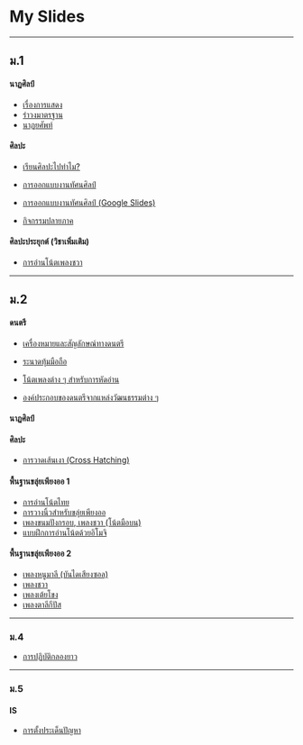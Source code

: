My Slides
=========

***

ม.1
---

<!-- #### ดนตรี

*   [-](#) -->

#### นาฏศิลป์

*   [เรื่องการแสดง](https://docs.google.com/presentation/d/1f-Py0D9WCO-cfIXISRBRdnAWDxPsAfK9QXYZQNoCW3U/edit#slide=id.p)
*   [รำวงมาตรฐาน](https://docs.google.com/presentation/d/1ViuZ3LQtOamoyH-1sKcEu4pZen31UHwqNncYUr9UlLA/edit#slide=id.p)
*   [นาฏยศัพท์](https://docs.google.com/presentation/d/1CqDLUEPBcBtSMFIvps2we7Dqf7yON2A8j065KTw_7gM/edit#slide=id.p)

#### ศิลปะ

*   [เรียนศิลปะไปทำไม?](https://docs.google.com/presentation/d/1YpaRz1x4W4foADdFhr-Zr8cpLJ3sgPT1/edit#slide=id.p1)
*   [การออกแบบงานทัศนศิลป์](https://docs.google.com/presentation/d/1__8DSc6yHvgKysLXf1FR5160xUFbbA-c/edit#slide=id.p1)
*   [การออกแบบงานทัศนศิลป์ (Google Slides)](https://docs.google.com/presentation/d/1y6vuLYqas5eWk74pRqXAp5rxqg1ix9N5FJDrAOfYYXU/edit#slide=id.p2)

*   [กิจกรรมปลายภาค](https://docs.google.com/presentation/d/1ebutPwLZNpyXxw-1Rvxfy_LQahQzO912GEW0yqMDUo8/edit#slide=id.g155c69151f8_0_7)

#### ศิลปะประยุกต์ (วิชาเพิ่มเติม)

*   [การอ่านโน้ตเพลงชวา](https://docs.google.com/presentation/d/1Y_qHls37NM5_8LzJNkqTq7GMJkyj2T8MJSqAvFt9Mfo/edit#slide=id.g1c18b09f2e9_0_0)

* * *

ม.2
---

#### ดนตรี

*   [เครื่องหมายและสัญลักษณ์ทางดนตรี](https://docs.google.com/presentation/d/1kkfI4RpZAGlgI6qZBCBxSks7eti0bvau-Jk06FDfLSk/edit#slide=id.p)

*   [ระนาดทุ้มมือถือ](https://docs.google.com/presentation/d/1-KQ3NGVw-QOdkhj9F9OiyCM9psjwLbSXVqwBLIG7l8k/edit#slide=id.p)
*   [โน้ตเพลงต่าง ๆ สำหรับการหัดอ่าน](https://docs.google.com/presentation/d/1Ko787h1OSMIl07k53cUThFCsvTCPWbEs2x-i8A4EyoI/edit)
*   [องค์ประกอบของดนตรีจากแหล่งวัฒนธรรมต่าง ๆ](https://docs.google.com/presentation/d/1msUsxqvVstSPNnFOGa1E2NmJDrUbY3w7qU05uXKBMjg/edit#slide=id.p)

#### นาฏศิลป์

#### ศิลปะ

*   [การวาดเส้นเงา (Cross Hatching)](https://docs.google.com/presentation/d/1o-kNnOvqiOVXWgDDJLwEjXaLLqpqTZia_04ZzvIFO-4/edit#slide=id.g120020ceaa6_0_0)

#### พื้นฐานขลุ่ยเพียงออ 1

*   [การอ่านโน้ตไทย](https://docs.google.com/presentation/d/1pPhdjEV9BIM2CjP1RNz_kJUXkoRv_n55AOj0JnjgERI/edit#slide=id.g131d0110520_0_1)
*   [การวางนิ้วสำหรับขลุ่ยเพียงออ](https://docs.google.com/presentation/d/1gUavIW8Yaa6MeCUiMm3tuGzoIBFe5XfQeluy5dFXtsM/edit#slide=id.p)
*   [เพลงขนมปังกรอบ, เพลงชวา (โน้ตมือบน)](https://docs.google.com/presentation/d/1gUavIW8Yaa6MeCUiMm3tuGzoIBFe5XfQeluy5dFXtsM/edit#slide=id.p)
*   [แบบฝึกการอ่านโน้ตด้วยอิโมจิ](https://docs.google.com/presentation/d/1I0x8yky9CpyeWaBDn47YQT5AhPLWlLM3HzZjHc1Qp0k/edit#slide=id.p)

#### พื้นฐานขลุ่ยเพียงออ 2

*   [เพลงหนูมาลี (บันไดเสียงซอล)](https://docs.google.com/presentation/d/1pBzvvfQzXgg6nw0b-cNOqyzWcxt77WnWr0Tz7BUTs1I/edit#slide=id.gfd0ccf0c16_0_0)
*   [เพลงชวา](https://docs.google.com/presentation/d/1ET9I8cfEAT1_gRzfE99wKAe1ySx_OrX6zbLNgmYa7ro/edit#slide=id.g2169b56a810_0_0)
*   [เพลงเต้ยโขง](https://docs.google.com/presentation/d/1FNKPpkwAM42ywrw0QdBZQYvX1w2bw6TSAU4WXmhrYrc/edit#slide=id.g204010926a2_0_0)
*   [เพลงตาลีกีปัส](https://docs.google.com/presentation/d/1grRXERw25EpQlAUK9Hr0-m-D5wUSEdQtyItnWMaKYY4/edit#slide=id.g18c7a24371e_0_0)

* * *

### ม.4

*   [การปฏิบัติกลองยาว](https://docs.google.com/presentation/d/1Ap7YfNybERGXMOdEDJzaSgbKX6nzy6GA22RhOB16rFQ/edit#slide=id.p)

***

### ม.5

#### IS

*   [การตั้งประเด็นปัญหา](https://docs.google.com/presentation/d/1bASheYJsqtDUvJRbFX_59ytGHtNhCtUbPdiIaNsiRZQ/edit#slide=id.p)
